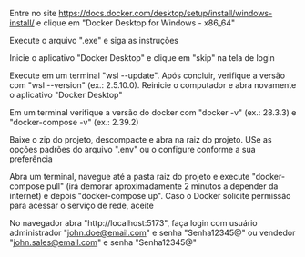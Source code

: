 Entre no site https://docs.docker.com/desktop/setup/install/windows-install/ e clique em "Docker Desktop for Windows - x86_64"

Execute o arquivo ".exe" e siga as instruções

Inicie o aplicativo "Docker Desktop" e clique em "skip" na tela de login

Execute em um terminal "wsl --update". Após concluir, verifique a versão com "wsl --version" (ex.: 2.5.10.0). Reinicie o computador e abra novamente o aplicativo "Docker Desktop"

Em um terminal verifique a versão do docker com "docker -v" (ex.: 28.3.3) e "docker-compose -v" (ex.: 2.39.2)

Baixe o zip do projeto, descompacte e abra na raiz do projeto. USe as opções padrões do arquivo ".env" ou o configure conforme a sua preferência

Abra um terminal, navegue até a pasta raiz do projeto e execute "docker-compose pull" (irá demorar aproximadamente 2 minutos a depender da internet) e depois "docker-compose up". Caso o Docker solicite permissão para acessar o serviço de rede, aceite

No navegador abra "http://localhost:5173", faça login com usuário administrador "john.doe@email.com" e senha "Senha12345@" ou vendedor "john.sales@email.com" e senha "Senha12345@"
